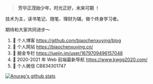 <!-- ![夜尽天明](https://upload-images.jianshu.io/upload_images/12890819-6e2289f29c0d3b39.png?imageMogr2/auto-orient/strip%7CimageView2/2/w/1240)  -->

> **芳华正茂始少年，时光正好，未来可期 ！**

技术为主，读书笔记、随笔、理财为辅，做个终身学习者。

期待和大家共同进步～


1. 🍓 个人博客 https://github.com/biaochenxuying/blog
2. 🍓 个人网站 https://biaochenxuying.cn/
3. 🍉 掘金专栏 https://juejin.im/user/1679709496157048
4. 🍉 2020-2021 年 Web 前端最新导航 https://www.kwgg2020.com/
5. 🍉 个人微信 CB834301747


[![Anurag's github stats](https://github-readme-stats.vercel.app/api?username=biaochenxuying&show_icons=true&show_owner=true&count_private=true)](https://github.com/anuraghazra/github-readme-stats)

<!-- 
PS： 欢迎大家关注我的公众号～
![全栈修炼-公众号](https://upload-images.jianshu.io/upload_images/12890819-4a67d58c86d6048a.png?imageMogr2/auto-orient/strip%7CimageView2/2/w/1240)
 -->
